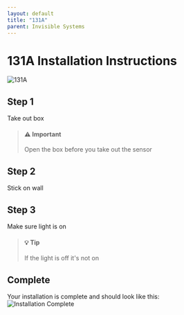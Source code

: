 ```yaml
---
layout: default
title: "131A"
parent: Invisible Systems
---
```


# 131A Installation Instructions

![131A](https://images.daizy.io/fit-in/500x281/devices/logos/invisiblesystemsisl131atemperaturehumidityco2.png)

## Step 1
Take out box

> #### ⚠️ Important
> 
> Open the box before you take out the sensor

## Step 2 
Stick on wall

## Step 3 
Make sure light is on

> #### 💡 Tip
> If the light is off it's not on

## Complete
Your installation is complete and should look like this:
![Installation Complete](https://medias.netatmo.com/content/c7aad04e-3ff5-4675-9224-d7daf1c11c25.jpg/:/rs=w:500)
